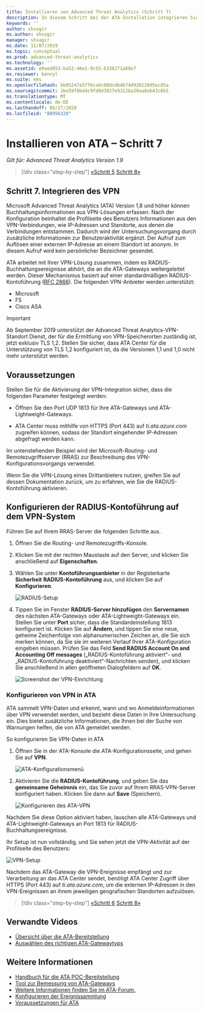 ```yaml
---
title: Installieren von Advanced Threat Analytics (Schritt 7)
description: In diesem Schritt bei der ATA-Installation integrieren Sie Ihr VPN.
keywords: ''
author: shsagir
ms.author: shsagir
manager: shsagir
ms.date: 11/07/2019
ms.topic: conceptual
ms.prod: advanced-threat-analytics
ms.technology: ''
ms.assetid: e0aed853-ba52-46e1-9c55-b336271a68e7
ms.reviewer: bennyl
ms.suite: ems
ms.openlocfilehash: bb05247a57f6ca8c00dcdb4b74d928120d5ecd5a
ms.sourcegitcommit: 2be59f0bd4c9fd0d3827e9312ba20aa8eb43c6b5
ms.translationtype: MT
ms.contentlocale: de-DE
ms.lasthandoff: 08/27/2020
ms.locfileid: "88956328"
---
```

# <a name="install-ata---step-7"></a>Installieren von ATA – Schritt 7

*Gilt für: Advanced Threat Analytics Version 1.9*

> [!div class="step-by-step"]
> [«Schritt 5](install-ata-step5.md) 
>  [Schritt 8»](install-ata-step7.md)

## <a name="step-7-integrate-vpn"></a>Schritt 7. Integrieren des VPN

Microsoft Advanced Threat Analytics (ATA) Version 1,8 und höher können Buchhaltungsinformationen aus VPN-Lösungen erfassen. Nach der Konfiguration beinhaltet die Profilseite des Benutzers Informationen aus den VPN-Verbindungen, wie IP-Adressen und Standorte, aus denen die Verbindungen entstammen. Dadurch wird der Untersuchungsvorgang durch zusätzliche Informationen zur Benutzeraktivität ergänzt. Der Aufruf zum Auflösen einer externen IP-Adresse an einem Standort ist anonym. In diesem Aufruf wird kein persönlicher Bezeichner gesendet.

ATA arbeitet mit Ihrer VPN-Lösung zusammen, indem es RADIUS-Buchhaltungsereignisse abhört, die an die ATA-Gateways weitergeleitet werden. Dieser Mechanismus basiert auf einer standardmäßigen RADIUS-Kontoführung ([RFC 2866](https://tools.ietf.org/html/rfc2866)). Die folgenden VPN-Anbieter werden unterstützt:

- Microsoft
- F5
- Cisco ASA

> [!IMPORTANT]
> Ab September 2019 unterstützt der Advanced Threat Analytics-VPN-Standort Dienst, der für die Ermittlung von VPN-Speicherorten zuständig ist, jetzt exklusiv TLS 1,2. Stellen Sie sicher, dass ATA Center für die Unterstützung von TLS 1,2 konfiguriert ist, da die Versionen 1,1 und 1,0 nicht mehr unterstützt werden.

## <a name="prerequisites"></a>Voraussetzungen

Stellen Sie für die Aktivierung der VPN-Integration sicher, dass die folgenden Parameter festgelegt werden:

- Öffnen Sie den Port UDP 1813 für Ihre ATA-Gateways und ATA-Lightweight-Gateways.

- ATA Center muss mithilfe von HTTPS (Port 443) auf *ti.ata.azure.com* zugreifen können, sodass der Standort eingehender IP-Adressen abgefragt werden kann.

Im untenstehenden Beispiel wird der Microsoft-Routing- und Remotezugriffsserver (RRAS) zur Beschreibung des VPN-Konfigurationsvorgangs verwendet.

Wenn Sie die VPN-Lösung eines Drittanbieters nutzen, greifen Sie auf dessen Dokumentation zurück, um zu erfahren, wie Sie die RADIUS-Kontoführung aktivieren.

## <a name="configure-radius-accounting-on-the-vpn-system"></a>Konfigurieren der RADIUS-Kontoführung auf dem VPN-System

Führen Sie auf Ihrem RRAS-Server die folgenden Schritte aus.

1. Öffnen Sie die Routing- und Remotezugriffs-Konsole.
1. Klicken Sie mit der rechten Maustaste auf den Server, und klicken Sie anschließend auf **Eigenschaften**.
1. Wählen Sie unter **Kontoführungsanbieter** in der Registerkarte **Sicherheit** **RADIUS-Kontoführung** aus, und klicken Sie auf **Konfigurieren**.

    ![RADIUS-Setup](media/radius-setup.png)

1. Tippen Sie im Fenster **RADIUS-Server hinzufügen** den **Servernamen** des nächsten ATA-Gateways oder ATA-Lightweight-Gateways ein. Stellen Sie unter **Port** sicher, dass die Standardeinstellung 1813 konfiguriert ist. Klicken Sie auf **Ändern**, und tippen Sie eine neue, geheime Zeichenfolge von alphanumerischen Zeichen an, die Sie sich merken können, da Sie sie im weiteren Verlauf Ihrer ATA-Konfiguration eingeben müssen. Prüfen Sie das Feld **Send RADIUS Account On and Accounting Off messages** („RADIUS-Kontoführung aktiviert“- und „RADIUS-Kontoführung deaktiviert“-Nachrichten senden), und klicken Sie anschließend in allen geöffneten Dialogfeldern auf **OK**.

    ![Screenshot der VPN-Einrichtung](media/vpn-set-accounting.png)

### <a name="configure-vpn-in-ata"></a>Konfigurieren von VPN in ATA

ATA sammelt VPN-Daten und erkennt, wann und wo Anmeldeinformationen über VPN verwendet werden, und bezieht diese Daten in Ihre Untersuchung ein. Dies bietet zusätzliche Informationen, die Ihnen bei der Suche von Warnungen helfen, die von ATA gemeldet werden.

So konfigurieren Sie VPN-Daten in ATA

1. Öffnen Sie in der ATA-Konsole die ATA-Konfigurationsseite, und gehen Sie auf **VPN**.

    ![ATA-Konfigurationsmenü](media/config-menu.png)

1. Aktivieren Sie die **RADIUS-Kontoführung**, und geben Sie das **gemeinsame Geheimnis** ein, das Sie zuvor auf Ihrem RRAS-VPN-Server konfiguriert haben. Klicken Sie dann auf **Save** (Speichern).

    ![Konfigurieren des ATA-VPN](media/vpn.png)

Nachdem Sie diese Option aktiviert haben, lauschen alle ATA-Gateways und ATA-Lightweight-Gateways an Port 1813 für RADIUS-Buchhaltungsereignisse.

Ihr Setup ist nun vollständig, und Sie sehen jetzt die VPN-Aktivität auf der Profilseite des Benutzers:

![VPN-Setup](media/vpn-user.png)

Nachdem das ATA-Gateway die VPN-Ereignisse empfängt und zur Verarbeitung an das ATA Center sendet, benötigt ATA Center Zugriff über HTTPS (Port 443) auf *ti.ata.azure.com*, um die externen IP-Adressen in den VPN-Ereignissen an ihrem jeweiligen geografischen Standorten aufzulösen.

> [!div class="step-by-step"]
> [«Schritt 6](install-ata-step5.md) 
>  [Schritt 8»](install-ata-step7.md)

## <a name="related-videos"></a>Verwandte Videos

- [Übersicht über die ATA-Bereitstellung](https://channel9.msdn.com/Shows/Microsoft-Security/Overview-of-ATA-Deployment-in-10-Minutes)
- [Auswählen des richtigen ATA-Gatewaytyps](https://channel9.msdn.com/Shows/Microsoft-Security/ATA-Deployment-Choose-the-Right-Gateway-Type)

## <a name="see-also"></a>Weitere Informationen

- [Handbuch für die ATA POC-Bereitstellung](https://aka.ms/atapoc)
- [Tool zur Bemessung von ATA-Gateways](https://aka.ms/aatpsizingtool)
- [Weitere Informationen finden Sie im ATA-Forum.](https://social.technet.microsoft.com/Forums/security/home?forum=mata)
- [Konfigurieren der Ereignissammlung](configure-event-collection.md)
- [Voraussetzungen für ATA](ata-prerequisites.md)
